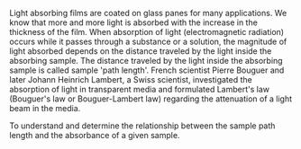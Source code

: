 Light absorbing films are coated on glass panes for many applications. We know that more and more light is absorbed with the increase in the thickness of the film. When absorption of light (electromagnetic radiation) occurs while it passes through a substance or a solution, the magnitude of light absorbed depends on the distance traveled by the light inside the absorbing sample. The distance traveled by the light inside the absorbing sample is called sample 'path length'. French scientist Pierre Bouguer and later Johann Heinrich Lambert, a Swiss scientist, investigated the absorption of light in transparent media and formulated Lambert's law (Bouguer's law or Bouguer-Lambert law) regarding the attenuation of a light beam in the media.  

To understand and determine the relationship between the sample path length and the absorbance of a given sample.


